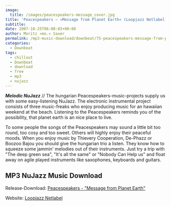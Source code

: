 ```yaml
---
image:
  title: /images/peacespeakers-message_cover.jpg
title: 'Peacespeakers – »Message from Planet Earth« (Loopjazz Netlabel)'
subtitle: 
date: 2007-10-25T06:00:03+00:00
author: Moritz »mo.« Sauer
permalink: /mp3-music-download/downbeat/75-peacespeakers-message-from-planet-earth-loopjazz-netlabel
categories:
  - Downbeat
tags:
  - chillout
  - Downbeat
  - download
  - free
  - mp3
  - nujazz
---
```

***Melodic NuJazz*** // The hungarian Peacespeakers-music-projects supply us with some easy-listening NuJazz. The electronic instrumental project consists of three music-freaks who enjoy producing music for an hawaiian weekend at the beach. Listening to the Peacespeakers reminds you of the possibility, that planet earth is an nice place to live.<!--more-->

To some people the songs of the Peacespeakers may sound a little bit too round, too cosy and too sweet. Others will highly enjoy their peaceful moods. When you enjoy music by Thievery Cooperation, De-Phazz or Boozoo Bajou you should give the hungarian trio a listen. They know how to squeeze some jammin' melodies out of their instruments. Just try a trip with "The deep green sea", "It's all the same" or "Nobody Can Help us" and float away on agile played instruments like saxophones, keyboards and guitars.

## MP3 NuJazz Music Download

Release-Download: [Peacespeakers - "Message from Planet Earth"](http://www.sojusrecords.com/loopjazz/sjslp_6201.html)
  
Website: [Loopjazz Netlabel](http://www.sojusrecords.com/loopjazz/index.html)